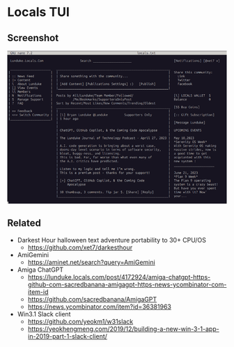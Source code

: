# Locals TUI

## Screenshot

![LocalsTUI](./Screenshots/LocalsTUI.png)

## Related

- Darkest Hour halloween text adventure portability to 30+ CPU/OS
  - https://github.com/xet7/darkesthour
- AmiGemini
  - https://aminet.net/search?query=AmiGemini
- Amiga ChatGPT
  - https://lunduke.locals.com/post/4172924/amiga-chatgpt-https-github-com-sacredbanana-amigagpt-https-news-ycombinator-com-item-id
  - https://github.com/sacredbanana/AmigaGPT
  - https://news.ycombinator.com/item?id=36381963
- Win3.1 Slack client
  - https://github.com/yeokm1/w31slack
  - https://yeokhengmeng.com/2019/12/building-a-new-win-3-1-app-in-2019-part-1-slack-client/
